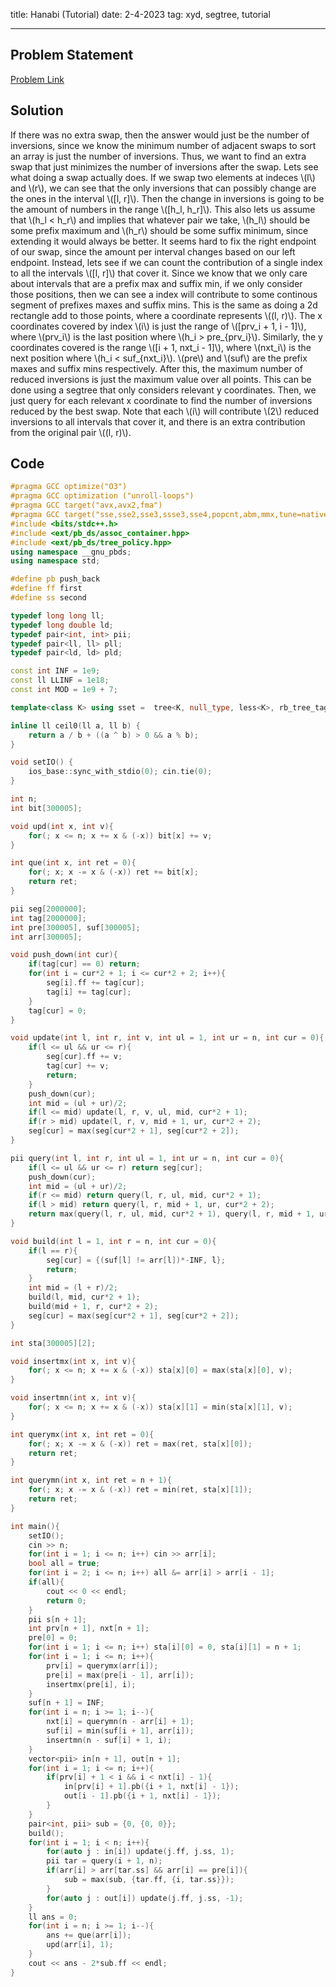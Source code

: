 title: Hanabi (Tutorial)
date: 2-4-2023
tag: xyd, segtree, tutorial

---

## Problem Statement

[Problem Link](https://contest.xinyoudui.com/contest/37/problem/176)

## Solution

If there was no extra swap, then the answer would just be the number of inversions, since we know the minimum number of adjacent swaps to sort an array is just the number of inversions. Thus, we want to find an extra swap that just minimizes the number of inversions after the swap. Lets see what doing a swap actually does. If we swap two elements at indeces \\(l\\) and \\(r\\), we can see that the only inversions that can possibly change are the ones in the interval \\([l, r]\\). Then the change in inversions is going to be the amount of numbers in the range \\([h_l, h_r]\\). This also lets us assume that \\(h_l < h_r\\) and implies that whatever pair we take, \\(h_l\\) should be some prefix maximum and \\(h_r\\) should be some suffix minimum, since extending it would always be better. It seems hard to fix the right endpoint of our swap, since the amount per interval changes based on our left endpoint. Instead, lets see if we can count the contribution of a single index to all the intervals \\([l, r]\\) that cover it. Since we know that we only care about intervals that are a prefix max and suffix min, if we only consider those positions, then we can see a index will contribute to some continous segment of prefixes maxes and suffix mins. This is the same as doing a 2d rectangle add to those points, where a coordinate represents \\((l, r)\\). The x coordinates covered by index \\(i\\) is just the range of \\([prv_i + 1, i - 1]\\), where \\(prv_i\\) is the last position where \\(h_i > pre_{prv_i}\\). Similarly, the y coordinates covered is the range \\([i + 1, nxt_i - 1]\\), where \\(nxt_i\\) is the next position where \\(h_i < suf_{nxt_i}\\). \\(pre\\) and \\(suf\\) are the prefix maxes and suffix mins respectively. 
After this, the maximum number of reduced inversions is just the maximum value over all points. This can be done using a segtree that only considers relevant y coordinates. Then, we just query for each relevant x coordinate to find the number of inversions reduced by the best swap. Note that each \\(i\\) will contribute \\(2\\) reduced inversions to all intervals that cover it, and there is an extra contribution from the original pair \\((l, r)\\).

## Code

```c++
#pragma GCC optimize("O3")
#pragma GCC optimization ("unroll-loops")
#pragma GCC target("avx,avx2,fma")
#pragma GCC target("sse,sse2,sse3,ssse3,sse4,popcnt,abm,mmx,tune=native")
#include <bits/stdc++.h>
#include <ext/pb_ds/assoc_container.hpp>
#include <ext/pb_ds/tree_policy.hpp>
using namespace __gnu_pbds;
using namespace std;

#define pb push_back
#define ff first
#define ss second

typedef long long ll;
typedef long double ld;
typedef pair<int, int> pii;
typedef pair<ll, ll> pll;
typedef pair<ld, ld> pld;

const int INF = 1e9;
const ll LLINF = 1e18;
const int MOD = 1e9 + 7;

template<class K> using sset =  tree<K, null_type, less<K>, rb_tree_tag, tree_order_statistics_node_update>;

inline ll ceil0(ll a, ll b) {
    return a / b + ((a ^ b) > 0 && a % b);
}

void setIO() {
    ios_base::sync_with_stdio(0); cin.tie(0);
}

int n;
int bit[300005];

void upd(int x, int v){
    for(; x <= n; x += x & (-x)) bit[x] += v;
}

int que(int x, int ret = 0){
    for(; x; x -= x & (-x)) ret += bit[x];
    return ret;
}

pii seg[2000000];
int tag[2000000];
int pre[300005], suf[300005];
int arr[300005];

void push_down(int cur){
    if(tag[cur] == 0) return;
    for(int i = cur*2 + 1; i <= cur*2 + 2; i++){
        seg[i].ff += tag[cur];
        tag[i] += tag[cur];
    }
    tag[cur] = 0;
}

void update(int l, int r, int v, int ul = 1, int ur = n, int cur = 0){
    if(l <= ul && ur <= r){
        seg[cur].ff += v;
        tag[cur] += v;
        return;
    }
    push_down(cur);
    int mid = (ul + ur)/2;
    if(l <= mid) update(l, r, v, ul, mid, cur*2 + 1);
    if(r > mid) update(l, r, v, mid + 1, ur, cur*2 + 2);
    seg[cur] = max(seg[cur*2 + 1], seg[cur*2 + 2]);
}

pii query(int l, int r, int ul = 1, int ur = n, int cur = 0){
    if(l <= ul && ur <= r) return seg[cur];
    push_down(cur);
    int mid = (ul + ur)/2;
    if(r <= mid) return query(l, r, ul, mid, cur*2 + 1);
    if(l > mid) return query(l, r, mid + 1, ur, cur*2 + 2);
    return max(query(l, r, ul, mid, cur*2 + 1), query(l, r, mid + 1, ur, cur*2 + 2));
}

void build(int l = 1, int r = n, int cur = 0){
    if(l == r){
        seg[cur] = {(suf[l] != arr[l])*-INF, l};
        return;
    }
    int mid = (l + r)/2;
    build(l, mid, cur*2 + 1);
    build(mid + 1, r, cur*2 + 2);
    seg[cur] = max(seg[cur*2 + 1], seg[cur*2 + 2]);
}

int sta[300005][2];

void insertmx(int x, int v){
    for(; x <= n; x += x & (-x)) sta[x][0] = max(sta[x][0], v);
}

void insertmn(int x, int v){
    for(; x <= n; x += x & (-x)) sta[x][1] = min(sta[x][1], v);
}

int querymx(int x, int ret = 0){
    for(; x; x -= x & (-x)) ret = max(ret, sta[x][0]);
    return ret;
}

int querymn(int x, int ret = n + 1){
    for(; x; x -= x & (-x)) ret = min(ret, sta[x][1]);
    return ret;
}

int main(){
    setIO();
    cin >> n;
    for(int i = 1; i <= n; i++) cin >> arr[i];
    bool all = true;
    for(int i = 2; i <= n; i++) all &= arr[i] > arr[i - 1];
    if(all){
        cout << 0 << endl;
        return 0;
    }
    pii s[n + 1];
    int prv[n + 1], nxt[n + 1];
    pre[0] = 0;
    for(int i = 1; i <= n; i++) sta[i][0] = 0, sta[i][1] = n + 1;
    for(int i = 1; i <= n; i++){
        prv[i] = querymx(arr[i]);
        pre[i] = max(pre[i - 1], arr[i]);
        insertmx(pre[i], i);
    }
    suf[n + 1] = INF;
    for(int i = n; i >= 1; i--){
        nxt[i] = querymn(n - arr[i] + 1);
        suf[i] = min(suf[i + 1], arr[i]);
        insertmn(n - suf[i] + 1, i);
    }
    vector<pii> in[n + 1], out[n + 1];
    for(int i = 1; i <= n; i++){
        if(prv[i] + 1 < i && i < nxt[i] - 1){
            in[prv[i] + 1].pb({i + 1, nxt[i] - 1});
            out[i - 1].pb({i + 1, nxt[i] - 1});
        }
    }
    pair<int, pii> sub = {0, {0, 0}};
    build();
    for(int i = 1; i < n; i++){
        for(auto j : in[i]) update(j.ff, j.ss, 1);
        pii tar = query(i + 1, n);
        if(arr[i] > arr[tar.ss] && arr[i] == pre[i]){
            sub = max(sub, {tar.ff, {i, tar.ss}});
        }
        for(auto j : out[i]) update(j.ff, j.ss, -1);
    }
    ll ans = 0;
    for(int i = n; i >= 1; i--){
        ans += que(arr[i]);
        upd(arr[i], 1);
    }
    cout << ans - 2*sub.ff << endl;
}
```